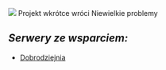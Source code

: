 ![](https://cdn.discordapp.com/attachments/901198788486631514/901198845852131448/Global-Boost.png)
Projekt wkrótce wróci
Niewielkie problemy

## ***Serwery ze wsparciem:***
- [Dobrodziejnia](https://discord.gg/tDdgaJJ)

